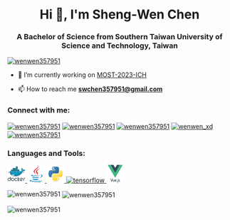<h1 align="center">Hi 👋, I'm Sheng-Wen Chen</h1>
<h3 align="center">A Bachelor of Science from Southern Taiwan University of Science and Technology, Taiwan</h3>

<p align="left"> <a href="https://twitter.com/wenwen357951" target="blank"><img src="https://img.shields.io/twitter/follow/wenwen357951?logo=twitter&style=for-the-badge" alt="wenwen357951" /></a> </p>

- 🔭 I’m currently working on [MOST-2023-ICH](https://github.com/TRCLab-STUST/MOST-2023-ICH)

- 📫 How to reach me **swchen357951@gmail.com**

<h3 align="left">Connect with me:</h3>
<p align="left">
<a href="https://twitter.com/wenwen357951" target="blank"><img align="center" src="https://raw.githubusercontent.com/rahuldkjain/github-profile-readme-generator/master/src/images/icons/Social/twitter.svg" alt="wenwen357951" height="30" width="40" /></a>
<a href="https://linkedin.com/in/wenwen357951" target="blank"><img align="center" src="https://raw.githubusercontent.com/rahuldkjain/github-profile-readme-generator/master/src/images/icons/Social/linked-in-alt.svg" alt="wenwen357951" height="30" width="40" /></a>
<a href="https://fb.com/wenwen357951" target="blank"><img align="center" src="https://raw.githubusercontent.com/rahuldkjain/github-profile-readme-generator/master/src/images/icons/Social/facebook.svg" alt="wenwen357951" height="30" width="40" /></a>
<a href="https://instagram.com/wenwen_xd" target="blank"><img align="center" src="https://raw.githubusercontent.com/rahuldkjain/github-profile-readme-generator/master/src/images/icons/Social/instagram.svg" alt="wenwen_xd" height="30" width="40" /></a>
<a href="https://www.leetcode.com/wenwen357951" target="blank"><img align="center" src="https://raw.githubusercontent.com/rahuldkjain/github-profile-readme-generator/master/src/images/icons/Social/leet-code.svg" alt="wenwen357951" height="30" width="40" /></a>
</p>

<h3 align="left">Languages and Tools:</h3>
<p align="left"> <a href="https://www.docker.com/" target="_blank" rel="noreferrer"> <img src="https://raw.githubusercontent.com/devicons/devicon/master/icons/docker/docker-original-wordmark.svg" alt="docker" width="40" height="40"/> </a> <a href="https://www.java.com" target="_blank" rel="noreferrer"> <img src="https://raw.githubusercontent.com/devicons/devicon/master/icons/java/java-original.svg" alt="java" width="40" height="40"/> </a> <a href="https://www.python.org" target="_blank" rel="noreferrer"> <img src="https://raw.githubusercontent.com/devicons/devicon/master/icons/python/python-original.svg" alt="python" width="40" height="40"/> </a> <a href="https://www.tensorflow.org" target="_blank" rel="noreferrer"> <img src="https://www.vectorlogo.zone/logos/tensorflow/tensorflow-icon.svg" alt="tensorflow" width="40" height="40"/> </a> <a href="https://vuejs.org/" target="_blank" rel="noreferrer"> <img src="https://raw.githubusercontent.com/devicons/devicon/master/icons/vuejs/vuejs-original-wordmark.svg" alt="vuejs" width="40" height="40"/> </a> </p>

<p><img align="left" src="https://github-readme-stats.vercel.app/api/top-langs?username=wenwen357951&show_icons=true&locale=en&layout=compact" alt="wenwen357951" /></p>

<p>&nbsp;<img align="center" src="https://github-readme-stats.vercel.app/api?username=wenwen357951&show_icons=true&locale=en" alt="wenwen357951" /></p>

<p><img align="center" src="https://github-readme-streak-stats.herokuapp.com/?user=wenwen357951&" alt="wenwen357951" /></p>
